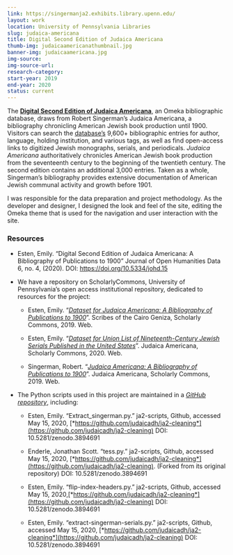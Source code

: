 ```yaml
---
link: https://singermanja2.exhibits.library.upenn.edu/
layout: work
location: University of Pennsylvania Libraries
slug: judaica-americana
title: Digital Second Edition of Judaica Americana 
thumb-img: judaicaamericanathumbnail.jpg
banner-img: judaicaamericana.jpg
img-source: 
img-source-url: 
research-category: 
start-year: 2019
end-year: 2020
status: current
---
```

The [**Digital Second Edition of Judaica Americana**](https://singermanja2.exhibits.library.upenn.edu/), an Omeka bibliographic database, draws from Robert Singerman’s Judaica Americana, a bibliography chronicling American Jewish book production until 1900. Visitors can search the [database’s](https://singermanja2.exhibits.library.upenn.edu/) 9,600+ bibliographic entries for author, language, holding institution, and various tags, as well as find open-access links to digitized Jewish monographs, serials, and periodicals. *Judaica Americana* authoritatively chronicles American Jewish book production from the seventeenth century to the beginning of the twentieth century. The second edition contains an additional 3,000 entries. Taken as a whole, Singerman’s bibliography provides extensive documentation of American Jewish communal activity and growth before 1901.

I was responsible for the data preparation and project methodology. As the developer and designer, I designed the look and feel of the site, editing the Omeka theme that is used for the navigation and user interaction with the site. 

### Resources 

-   Esten, Emily. “Digital Second Edition of Judaica Americana: A Bibliography of Publications to 1900” Journal of Open Humanities Data 6, no. 4, (2020). DOI: https://doi.org/10.5334/johd.15

-   We have a repository on ScholarlyCommons, University of Pennsylvania’s open access institutional repository, dedicated to resources for the project:

    -   Esten, Emily. “[*Dataset for Judaica Americana: A Bibliography of Publications to 1900*](https://repository.upenn.edu/judaica_americana/2)”. Scribes of the Cairo Geniza, Scholarly Commons, 2019. Web.

    -   Esten, Emily. “[*Dataset for Union List of Nineteenth-Century Jewish Serials Published in the United States*](https://repository.upenn.edu/judaica_americana/3/)”. Judaica Americana, Scholarly Commons, 2020. Web.

    -   Singerman, Robert. “[*Judaica Americana: A Bibliography of Publications to 1900*](https://repository.upenn.edu/judaica_americana/1)”. Judaica Americana, Scholarly Commons, 2019. Web.

-   The Python scripts used in this project are maintained in a [*GitHub repository*](https://github.com/judaicadh/ja2-scripts), including:

    -   Esten, Emily. “Extract\_singerman.py.” ja2-scripts, Github, accessed May 15, 2020, [*https://github.com/judaicadh/ja2-cleaning*](https://github.com/judaicadh/ja2-cleaning) DOI: 10.5281/zenodo.3894691

    -   Enderle, Jonathan Scott. “tess.py.” ja2-scripts, Github, accessed May 15, 2020, [*https://github.com/judaicadh/ja2-cleaning*](https://github.com/judaicadh/ja2-cleaning). (Forked from its original repository) DOI: 10.5281/zenodo.3894691

    -   Esten, Emily. “flip-index-headers.py.” ja2-scripts, Github, accessed May 15, 2020,[*https://github.com/judaicadh/ja2-cleaning*](https://github.com/judaicadh/ja2-cleaning) DOI: 10.5281/zenodo.3894691

    -   Esten, Emily. “extract-singerman-serials.py.” ja2-scripts, Github, accessed May 15, 2020, [*https://github.com/judaicadh/ja2-cleaning*](https://github.com/judaicadh/ja2-cleaning) DOI: 10.5281/zenodo.3894691


